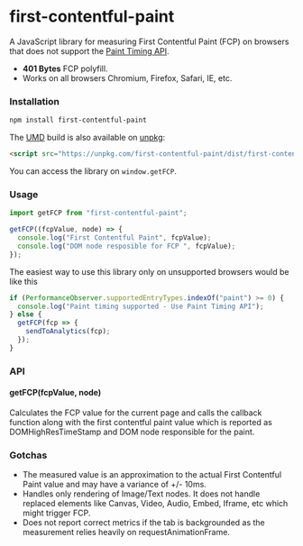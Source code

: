 # first-contentful-paint

A JavaScript library for measuring First Contentful Paint (FCP) on browsers
that does not support the [Paint Timing
API](https://w3c.github.io/paint-timing/).

- **401 Bytes** FCP polyfill.
- Works on all browsers Chromium, Firefox, Safari, IE, etc.

### Installation

```sh
npm install first-contentful-paint
```

The [UMD](https://github.com/umdjs/umd) build is also available on [unpkg](https://unpkg.com):

```html
<script src="https://unpkg.com/first-contentful-paint/dist/first-contentful-paint.umd.js"></script>
```

You can access the library on `window.getFCP`.

### Usage

```js
import getFCP from "first-contentful-paint";

getFCP((fcpValue, node) => {
  console.log("First Contentful Paint", fcpValue);
  console.log("DOM node resposible for FCP ", fcpValue);
});
```

The easiest way to use this library only on unsupported browsers would be like this

```js
if (PerformanceObserver.supportedEntryTypes.indexOf("paint") >= 0) {
  console.log("Paint timing supported - Use Paint Timing API");
} else {
  getFCP(fcp => {
    sendToAnalytics(fcp);
  });
}
```

### API

#### getFCP(fcpValue, node)

Calculates the FCP value for the current page and calls the callback function
along with the first contentful paint value which is reported as
DOMHighResTimeStamp and DOM node responsible for the paint.

### Gotchas

- The measured value is an approximation to the actual First Contentful Paint value
  and may have a variance of +/- 10ms.
- Handles only rendering of Image/Text nodes. It does not handle replaced elements
  like Canvas, Video, Audio, Embed, Iframe, etc which might trigger FCP.
- Does not report correct metrics if the tab is backgrounded as the measurement
  relies heavily on requestAnimationFrame.
